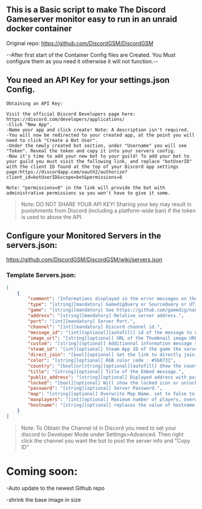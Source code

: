 ## This is a Basic script to make The Discord Gameserver monitor easy to run in an unraid docker container
Original repo: https://github.com/DiscordGSM/DiscordGSM


--After first start of the Container Config files are Created. You Must configure them as you need it otherwise it will not function.--


## You need an API Key for your settings.json Config.
```
Obtaining an API Key:

Visit the official Discord Developers page here: https://discord.com/developers/applications/
-Click "New App".
-Name your app and click create! Note: A description isn't required.
-You will now be redirected to your created app, at the point you will need to click "Create a Bot User".
-Under the newly created bot section, under "Username" you will see "Token". Reveal the token and copy it into your servers config.
-Now it's time to add your new bot to your guild! To add your bot to your guild you must visit the following link, and replace "botUserID" with the client ID found at the top of your Discord app settings page:https://discordapp.com/oauth2/authorize?client_id=botUserID&scope=bot&permissions=8

Note: "permissions=8" in the link will provide the bot with administrative permissions so you won't have to give it some.
```

>Note: DO NOT SHARE YOUR API KEY! Sharing your key may result in punishments from Discord (including a platform-wide ban) if the token is used to abuse the API.



## Configure your Monitored Servers in the servers.json:
https://github.com/DiscordGSM/DiscordGSM/wiki/servers.json


### Template Servers.json:
```json
[
    {
        "comment": "Informations displayed in the error messages on the console, also usefull to read through servers.json",
        "type": "[string][mandatory] GamedigQuery or SourceQuery or UT3Query or Fake.",
        "game": "[string][mandatory] See https://github.com/gamedig/node-gamedig",
        "address": "[string][mandatory] Relative server address.",
        "port": "[int][mandatory] Server Port.",
        "channel": "[int][mandatory] Discord channel id.",
        "message_id": "[int][optional][autofill] id of the message to update.",
        "image_url": "[string][optional] URL of the Thumbnail image URL https://static.wikia.nocookie.net/minecraft_gamepedia/images/9/93/Grass_Block_JE7_BE6.png",
        "custom": "[string][optional] Additionnal information message showed at the bottom of the server embed",
        "steam_id": "[int][optional] Steam App ID of the game the server is running for. Not the steam id of the dedicated server.",
        "direct_join": "[bool][optional] Set the link to directly join the server instead of just launching the game. Steam_id must be set.",
        "color": "[string][optional] RGB color code : #5b8731",
        "country": "[bool]or[string][optional][autofill] Show the country field, set to false, to disable",
        "title": "[string][optional] Title of the Embed message.",
        "public_address": "[string][optional] Diplayed address with port.",
        "locked": "[bool][optional] Will show the locked icon or unlocked icon.",
        "password": "[string][optional] Server Password.",
        "map": "[string][optional] Overwrite Map Name. set to false to remove field.",
        "maxplayers": "[int][optional] Maximum number of players, overwrite auto-detection if defined.",
        "hostname": "[string][optional] replaces the value of hostname."
    }
]
```
>Note: To Obtain the Channel id in Discord you need to set your discord to Developer Mode under Settings>Advanced. Then right click the channel you want the bot to post the server info and "Copy ID"







# Coming soon:
-Auto update to the newest Github repo

-shrink the base image in size
